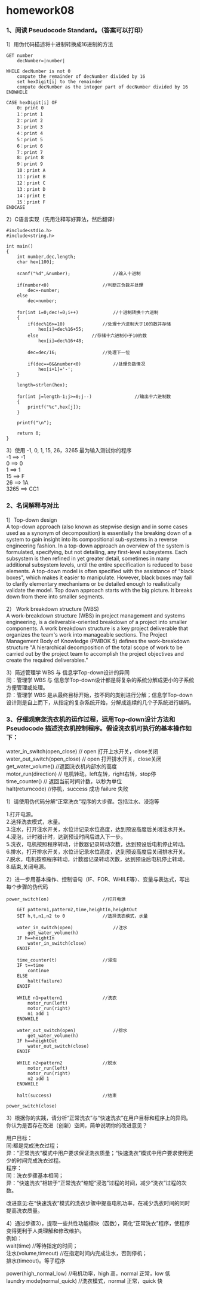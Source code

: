 # homework08

### 1、阅读 Pseudocode Standard。（答案可以打印）

1）用伪代码描述将十进制转换成16进制的方法<br/>

	GET number
		decNumber=|number|

	WHILE decNumber is not 0
		compute the remainder of decNumber divided by 16
		set hexDigit[i] to the remainder
		compute decNumber as the integer part of decNumber divided by 16
	ENDWHILE

	CASE hexDigit[i] OF
		0: print 0
		1：print 1
		2：print 2
		3：print 3
		4：print 4
		5：print 5
		6：print 6
		7：print 7
		8: print 8
		9：print 9
		10：print A
		11：print B
		12：print C
		13：print D
		14：print E
		15：print F
	ENDCASE


2）C语言实现（先用注释写好算法，然后翻译）<br/>

    #include<stdio.h>
    #include<string.h>

    int main()
    {
	    int number,dec,length;
	    char hex[100];
	
	    scanf("%d",&number);				//输入十进制
	
	    if(number<0)					//判断正负数并处理 
		    dec=-number;
	    else
		    dec=number;
	
	    for(int i=0;dec!=0;i++)				//十进制转换十六进制 
	    {
		    if(dec%16>=10)				//处理十六进制大于10的数并存储 
			    hex[i]=dec%16+55;
		    else					//存储十六进制小于10的数 
			    hex[i]=dec%16+48;
		
		    dec=dec/16;					//处理下一位
		
		    if(dec==0&&number<0)			//处理负数情况 
			    hex[i+1]='-';
	    }
	
	    length=strlen(hex);
	
	    for(int j=length-1;j>=0;j--)		        //输出十六进制数 
	    {
		    printf("%c",hex[j]);
	    }
	
	    printf("\n");
	
	    return 0;
    }

3）使用 -1, 0, 1, 15, 26，3265 最为输入测试你的程序<br/>
-1  ==>  -1<br/>
0  ==>  0<br/>
1  ==>  1<br/>
15  ==> F <br/>
26  ==>  1A<br/>
3265  ==>  CC1<br/>

### 2、名词解释与对比

1）Top-down design<br/>
A top-down approach (also known as stepwise design and in some cases used as a synonym of decomposition) is essentially the breaking down of a system to gain insight into its compositional sub-systems in a reverse engineering fashion. In a top-down approach an overview of the system is formulated, specifying, but not detailing, any first-level subsystems. Each subsystem is then refined in yet greater detail, sometimes in many additional subsystem levels, until the entire specification is reduced to base elements. A top-down model is often specified with the assistance of "black boxes", which makes it easier to manipulate. However, black boxes may fail to clarify elementary mechanisms or be detailed enough to realistically validate the model. Top down approach starts with the big picture. It breaks down from there into smaller segments.

2） Work breakdown structure (WBS)<br/>
A work-breakdown structure (WBS) in project management and systems engineering, is a deliverable-oriented breakdown of a project into smaller components. A work breakdown structure is a key project deliverable that organizes the team's work into manageable sections. The Project Management Body of Knowledge (PMBOK 5) defines the work-breakdown structure "A hierarchical decomposition of the total scope of work to be carried out by the project team to accomplish the project objectives and create the required deliverables."

3）简述管理学 WBS 与 信息学Top-down设计的异同<br/>
同：管理学 WBS 与 信息学Top-down设计都是将复杂的系统分解成更小的子系统方便管理或处理。<br/>
异：管理学 WBS 是从最终目标开始，按不同的类别进行分解；信息学Top-down设计则是自上而下，从指定的复杂系统开始，分解成连续的几个子系统进行编码。<br/>

### 3、仔细观察您洗衣机的运作过程，运用Top-down设计方法和Pseudocode 描述洗衣机控制程序。假设洗衣机可执行的基本操作如下：

water_in_switch(open_close) // open 打开上水开关，close关闭<br/>
water_out_switch(open_close) // open 打开排水开关，close关闭<br/>
get_water_volume() //返回洗衣机内部水的高度<br/>
motor_run(direction) // 电机转动。left左转，right右转，stop停<br/>
time_counter() // 返回当前时间计数，以秒为单位<br/>
halt(returncode) //停机，success 成功 failure 失败<br/>

1）请使用伪代码分解“正常洗衣”程序的大步骤。包括注水、浸泡等<br/>

1.打开电源。<br/>
2.选择洗衣模式，水量。<br/>
3.注水，打开注水开关，水位计记录水位高度，达到预设高度后关闭注水开关。<br/>
4.浸泡，计时器计时，达到预设时间后进入下一步。<br/>
5.洗衣，电机按照程序转动，计数器记录转动次数，达到预设后电机停止转动。<br/>
6.排水，打开排水开关，水位计记录水位高度，达到预设高度后关闭排水开关。<br/>
7.脱水，电机按照程序转动，计数器记录转动次数，达到预设后电机停止转动。<br/>
8.结束,关闭电源。<br/>

2）进一步用基本操作、控制语句（IF、FOR、WHILE等）、变量与表达式，写出每个步骤的伪代码<br/>

	power_switch(on)					//打开电源

		GET pattern1,pattern2,time,heightIn,heightOut		
		SET h,t,n1,n2 to 0				//选择洗衣模式，水量
		
		water_in_switch(open)				//注水
			get_water_volume(h)
		IF h==heightIn
			water_in_switch(close)
		ENDIF
		
		time_counter(t)					//浸泡
		IF t==time
			continue
		ELSE 
			halt(failure)
		ENDIF

		WHILE n1<pattern1				//洗衣
			motor_run(left)
			motor_run(right)
			n1 add 1
		ENDWHILE

		water_out_switch(open)				//排水
			get_water_volume(h)
		IF h==heightOut
			water_out_switch(close)
		ENDIF

		WHILE n2<pattern2				//脱水
			motor_run(left)
			motor_run(right)
			n2 add 1
		ENDWHILE

		halt(success)					//结束

	power_switch(close)
		

3）根据你的实践，请分析“正常洗衣”与“快速洗衣”在用户目标和程序上的异同。你认为是否存在改进（创新）空间，简单说明你的改进意见？<br/>

用户目标：<br/>
同:都是完成洗衣过程；<br/>
异：“正常洗衣”模式中用户要求保证洗衣质量；“快速洗衣”模式中用户要求使用更少的时间完成洗衣过程。<br/>
程序：<br/>
同：洗衣步骤基本相同；<br/>
异：“快速洗衣”相较于“正常洗衣”缩短“浸泡”过程的时间，减少“洗衣”过程的次数。<br/>

改进意见:在“快速洗衣”模式的洗衣步骤中提高电机功率，在减少洗衣时间的同时提高洗衣质量。<br/>

4）通过步骤3），提取一些共性功能模块（函数），简化“正常洗衣”程序，使程序变得更利于人类理解和修改维护。<br/>
例如：<br/>
wait(time) //等待指定的时间；<br/>
注水(volume,timeout) //在指定时间内完成注水，否则停机；<br/>
排水(timeout)。等子程序<br/>

power(high_normal_low) //电机功率，high 高，normal 正常，low 低<br/>
laundry mode(normal_quick) //洗衣模式，normal 正常，quick 快<br/>